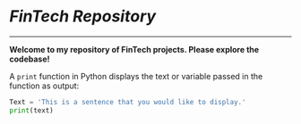 # *FinTech Repository*
---

**Welcome to my repository of FinTech projects.  Please explore the codebase!**

A `print` function in Python displays the text or variable passed in the function as output:

```python
Text = 'This is a sentence that you would like to display.'
print(text)
```